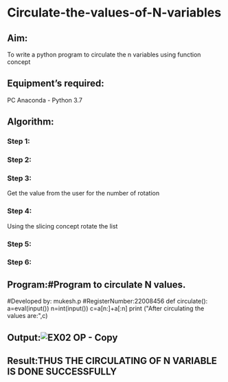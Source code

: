 # Circulate-the-values-of-N-variables
## Aim:
To write a python program to circulate the n variables using function concept
## Equipment’s required:
PC
Anaconda - Python 3.7
## Algorithm: 
### Step 1: 
### Step 2: 
### Step 3: 
Get the value from the user for the number of rotation
### Step 4: 
Using the slicing concept rotate the list

### Step 5: 
### Step 6: 
## Program:#Program to circulate N values.
#Developed by: mukesh.p
#RegisterNumber:22008456
def circulate():
    a=eval(input())
    n=int(input())
    c=a[n:]+a[:n]
    print ("After circulating the values are:",c)


## Output:![EX02 OP - Copy](https://user-images.githubusercontent.com/119393818/213912016-672fb7b4-59b1-4d57-afb4-abb0008213a0.png)


## Result:THUS THE CIRCULATING OF N VARIABLE IS DONE SUCCESSFULLY
